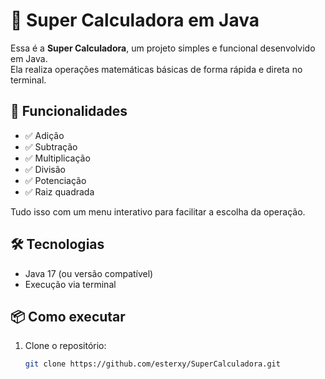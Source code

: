 # 🧠 Super Calculadora em Java

Essa é a **Super Calculadora**, um projeto simples e funcional desenvolvido em Java.  
Ela realiza operações matemáticas básicas de forma rápida e direta no terminal.

## 🚀 Funcionalidades

- ✅ Adição
- ✅ Subtração
- ✅ Multiplicação
- ✅ Divisão
- ✅ Potenciação
- ✅ Raiz quadrada

Tudo isso com um menu interativo para facilitar a escolha da operação.

## 🛠️ Tecnologias

- Java 17 (ou versão compatível)
- Execução via terminal

## 📦 Como executar

1. Clone o repositório:
   ```bash
   git clone https://github.com/esterxy/SuperCalculadora.git
